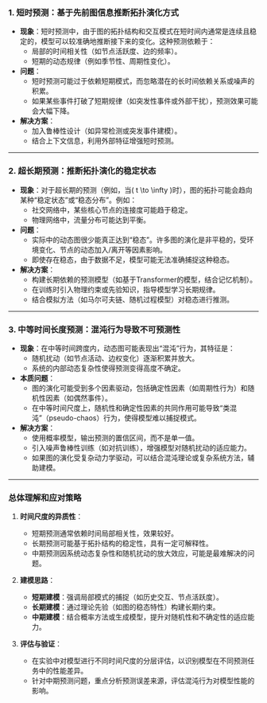### **1. 短时预测：基于先前图信息推断拓扑演化方式**
   - **现象**：短时预测中，由于图的拓扑结构和交互模式在短时间内通常是连续且稳定的，模型可以较准确地推断接下来的变化。这种预测依赖于：
     - 局部的时间相关性（如节点活跃度、边的频率）。
     - 短期的动态规律（例如季节性、周期性变化）。
   - **问题**：
     - 短时预测可能过于依赖短期模式，而忽略潜在的长时间依赖关系或噪声的积累。
     - 如果某些事件打破了短期规律（如突发性事件或外部干扰），预测效果可能会大幅下降。
   - **解决方案**：
     - 加入鲁棒性设计（如异常检测或突发事件建模）。
     - 结合上下文信息，利用外部特征增强短时预测。

---

### **2. 超长期预测：推断拓扑演化的稳定状态**
   - **现象**：对于超长期的预测（例如，当\( t \to \infty \)时），图的拓扑可能会趋向某种“稳定状态”或“稳态分布”。例如：
     - 社交网络中，某些核心节点的连接度可能趋于稳定。
     - 物理网络中，流量分布可能达到平衡。
   - **问题**：
     - 实际中的动态图很少能真正达到“稳态”。许多图的演化是非平稳的，受环境变化、节点的动态加入/离开等因素影响。
     - 即使存在稳态，由于数据不足，模型可能无法准确捕捉这种稳态。
   - **解决方案**：
     - 构建长期依赖的预测模型（如基于Transformer的模型，结合记忆机制）。
     - 在训练时引入物理约束或先验知识，指导模型学习长期规律。
     - 结合模拟方法（如马尔可夫链、随机过程模型）对稳态进行推测。

---

### **3. 中等时间长度预测：混沌行为导致不可预测性**
   - **现象**：在中等时间跨度内，动态图可能表现出“混沌”行为，其特征是：
     - 随机扰动（如节点活动、边权变化）逐渐积累并放大。
     - 系统的内部动态复杂性使得预测变得高度不确定。
   - **本质问题**：
     - 图的演化可能受到多个因素驱动，包括确定性因素（如周期性行为）和随机性因素（如偶然事件）。
     - 在中等时间尺度上，随机性和确定性因素的共同作用可能导致“类混沌”（pseudo-chaos）行为，使得模型难以捕捉模式。
   - **解决方案**：
     - 使用概率模型，输出预测的置信区间，而不是单一值。
     - 引入噪声鲁棒性训练（如对抗训练），增强模型对随机扰动的适应能力。
     - 如果图的演化受复杂动力学驱动，可以结合混沌理论或复杂系统方法，辅助建模。

---

### **总体理解和应对策略**
1. **时间尺度的异质性**：
   - 短期预测通常依赖时间局部相关性，效果较好。
   - 长期预测可能基于拓扑结构的稳定性，具有一定可解释性。
   - 中期预测因系统动态复杂性和随机扰动的放大效应，可能是最难解决的问题。

2. **建模思路**：
   - **短期建模**：强调局部模式的捕捉（如历史交互、节点活跃度）。
   - **长期建模**：通过理论先验（如图的稳态特性）构建长期约束。
   - **中期建模**：结合概率方法或生成模型，提升对随机性和不确定性的适应能力。

3. **评估与验证**：
   - 在实验中对模型进行不同时间尺度的分层评估，以识别模型在不同预测任务中的性能差异。
   - 针对中期预测问题，重点分析预测误差来源，评估混沌行为对模型性能的影响。
